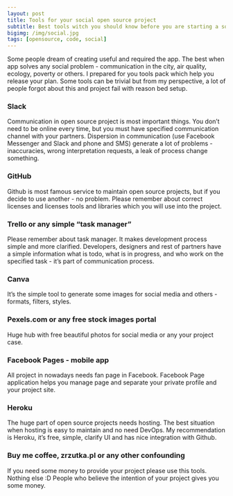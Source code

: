 ```yaml
---
layout: post
title: Tools for your social open source project
subtitle: Best tools witch you should know before you are starting a social open source project.
bigimg: /img/social.jpg
tags: [opensource, code, social]
---
```


Some people dream of creating useful and required the app. The best when app solves any social problem - communication in the city, air quality, ecology, poverty or others. I prepared for you tools pack which help you release your plan. Some tools can be trivial but from my perspective, a lot of people forgot about this and project fail with reason bed setup. 

### Slack
Communication in open source project is most important things. You don’t need to be online every time, but you must have specified communication channel with your partners. Dispersion in communication (use Facebook Messenger and Slack and phone and SMS) generate a lot of problems - inaccuracies, wrong interpretation requests, a leak of process change something.
 
### GitHub
Github is most famous service to maintain open source projects, but if you decide to use another - no problem. Please remember about correct licenses and licenses tools and libraries which you will use into the project. 

### Trello or any simple “task manager”
Please remember about task manager. It makes development process simple and more clarified.  Developers, designers and rest of partners have a simple information what is todo, what is in progress, and who work on the specified task - it’s part of communication process.  

### Canva
It’s the simple tool to generate some images for social media and others - formats, filters, styles. 

### Pexels.com or any free stock images portal
Huge hub with free beautiful photos for social media or any your project case. 

### Facebook Pages - mobile app
All project in nowadays needs fan page in Facebook. Facebook Page application helps you manage page and separate your private profile and your project site. 

### Heroku
The huge part of open source projects needs hosting. The best situation when hosting is easy to maintain and no need DevOps. My recommendation is Heroku, it’s free, simple, clarify UI and has nice integration with Github. 

### Buy me coffee, zrzutka.pl or any other confounding 
If you need some money to provide your project please use this tools. Nothing else :D People who believe the intention of your project gives you some money. 

